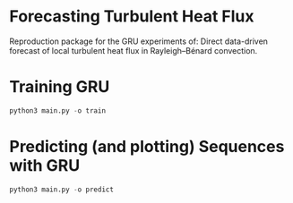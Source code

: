 # Forecasting Turbulent Heat Flux
Reproduction package for the GRU experiments of: Direct data-driven forecast of local turbulent heat flux in Rayleigh–Bénard convection.

# Training GRU
```python
python3 main.py -o train
```

# Predicting (and plotting) Sequences with GRU
```python
python3 main.py -o predict
```
